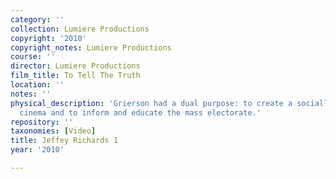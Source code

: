 ```yaml
---
category: ''
collection: Lumiere Productions
copyright: '2010'
copyright_notes: Lumiere Productions
course: ''
director: Lumiere Productions
film_title: To Tell The Truth
location: ''
notes: ''
physical_description: 'Grierson had a dual purpose: to create a socially purposive
  cinema and to inform and educate the mass electorate.'
repository: ''
taxonomies: [Video]
title: Jeffey Richards 1
year: '2010'

---
```

